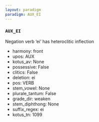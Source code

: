 ```yaml
---
layout: paradigm
paradigm: AUX_EI
---
```

### ` AUX_EI `

Negation verb ‘ei’ has heteroclitic inflection
* harmony: front
* upos: AUX
* kotus_av: None
* possessive: False
* clitics: False
* deletion: ei
* pos: VERB
* stem_vowel: None
* plurale_tantum: False
* grade_dir: weaken
* stem_diphthong: None
* suffix_regex: ei
* kotus_tn: 1099
